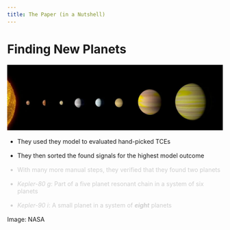 ```yaml
---
title: The Paper (in a Nutshell)
---
```


# Finding New Planets

<div class="grid grid-cols-2 justify-center justify-items-center items-center">
<div>  
<img src="/images/image.png" class="max-h-100 shadow-xl hover:shadow-2xl ease-in-out duration-400" />
</div>
<div class="mt-5 ml-5 list">

* They used they model to evaluated hand-picked TCEs
* They then sorted the found signals for the highest model outcome

<div class="not-active">

* With many more manual steps, they verified that they found two planets

</div>

<div class="not-active">

* *Kepler-80 g*: Part of a five planet resonant chain in a system of six planets
* *Kepler-90 i*: A small planet in a system of ***eight*** planets
</div>
</div>
</div>
<div class="text-gray-500 opacity-50 ml-184 italic">
<mdi-copyright class="text-sm"/> Image: NASA
</div>

<style>
  .not-active {
    opacity: 20%;
  }
  a {
    border-style: none !important;
  }

  a:hover {
    border-style: none !important;
  }

  .list li{
    margin-bottom: 1rem !important;
  }
</style>

